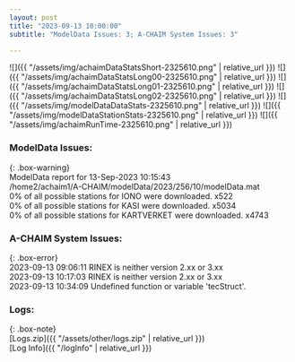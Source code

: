 ```yaml
---
layout: post
title: "2023-09-13 10:00:00"
subtitle: "ModelData Issues: 3; A-CHAIM System Issues: 3"

---
```


![]({{ "/assets/img/achaimDataStatsShort-2325610.png" | relative_url }})
![]({{ "/assets/img/achaimDataStatsLong00-2325610.png" | relative_url }})
![]({{ "/assets/img/achaimDataStatsLong01-2325610.png" | relative_url }})
![]({{ "/assets/img/achaimDataStatsLong02-2325610.png" | relative_url }})
![]({{ "/assets/img/modelDataDataStats-2325610.png" | relative_url }})
![]({{ "/assets/img/modelDataStationStats-2325610.png" | relative_url }})
![]({{ "/assets/img/achaimRunTime-2325610.png" | relative_url }})


### ModelData Issues:  
  
{: .box-warning}  
 ModelData report for 13-Sep-2023 10:15:43   
 /home2/achaim1/A-CHAIM/modelData/2023/256/10/modelData.mat   
 0% of all possible stations for IONO were downloaded. x522   
 0% of all possible stations for KASI were downloaded. x5034   
 0% of all possible stations for KARTVERKET were downloaded. x4743   
  
### A-CHAIM System Issues:  
  
{: .box-error}  
2023-09-13 09:06:11 RINEX is neither version 2.xx or 3.xx  
2023-09-13 10:17:03 RINEX is neither version 2.xx or 3.xx  
2023-09-13 10:34:09 Undefined function or variable 'tecStruct'.  

### Logs:  
  
{: .box-note}  
[Logs.zip]({{ "/assets/other/logs.zip" | relative_url }})  
[Log Info]({{ "/logInfo" | relative_url }})  
